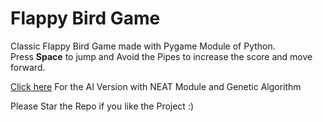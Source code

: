 # Flappy Bird Game

Classic Flappy Bird Game made with Pygame Module of Python.
<br>
Press **Space** to jump and Avoid the Pipes to increase the score and move forward.

<a target="_blank" href="https://github.com/thatfreakcoder/Flappy-NEAT-AI">Click here</a> For the AI Version with NEAT Module and Genetic Algorithm
<br>
<P> Please Star the Repo if you like the Project :)</p>
